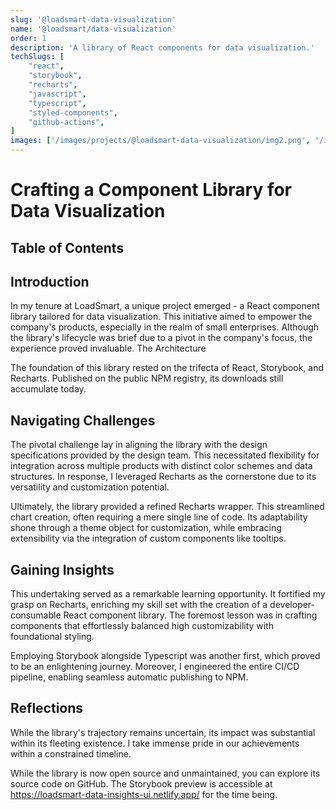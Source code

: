 ```yaml
---
slug: '@loadsmart-data-visualization'
name: '@loadsmart/data-visualization'
order: 1
description: 'A library of React components for data visualization.'
techSlugs: [
    "react",
    "storybook",
    "recharts",
    "javascript",
    "typescript",
    "styled-components",
    "github-actions",
]
images: ['/images/projects/@loadsmart-data-visualization/img2.png', '/images/projects/@loadsmart-data-visualization/img1.png', /images/projects/@loadsmart-data-visualization/img3.png]
---
```


# Crafting a Component Library for Data Visualization

## Table of Contents

## Introduction

In my tenure at LoadSmart, a unique project emerged - a React component library tailored for data visualization. This initiative aimed to empower the company's products, especially in the realm of small enterprises. Although the library's lifecycle was brief due to a pivot in the company's focus, the experience proved invaluable.
The Architecture

The foundation of this library rested on the trifecta of React, Storybook, and Recharts. Published on the public NPM registry, its downloads still accumulate today.

## Navigating Challenges

The pivotal challenge lay in aligning the library with the design specifications provided by the design team. This necessitated flexibility for integration across multiple products with distinct color schemes and data structures. In response, I leveraged Recharts as the cornerstone due to its versatility and customization potential.

Ultimately, the library provided a refined Recharts wrapper. This streamlined chart creation, often requiring a mere single line of code. Its adaptability shone through a theme object for customization, while embracing extensibility via the integration of custom components like tooltips.

## Gaining Insights

This undertaking served as a remarkable learning opportunity. It fortified my grasp on Recharts, enriching my skill set with the creation of a developer-consumable React component library. The foremost lesson was in crafting components that effortlessly balanced high customizability with foundational styling.

Employing Storybook alongside Typescript was another first, which proved to be an enlightening journey. Moreover, I engineered the entire CI/CD pipeline, enabling seamless automatic publishing to NPM.

## Reflections

While the library's trajectory remains uncertain, its impact was substantial within its fleeting existence. I take immense pride in our achievements within a constrained timeline.

While the library is now open source and unmaintained, you can explore its source code on GitHub. The Storybook preview is accessible at https://loadsmart-data-insights-ui.netlify.app/ for the time being.